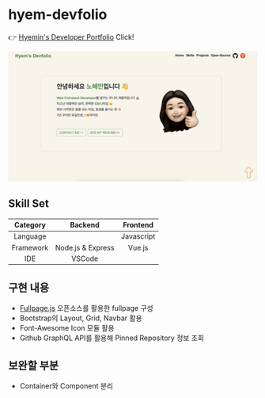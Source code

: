 # hyem-devfolio

👉 [Hyemin's Developer Portfolio](https://hyeminnoh.github.io/Hyem-Devfolio/) Click!  

<kbd>
  <img src="./screenshoot.png">
</kbd>

## Skill Set

| Category | Backend | Frontend |  
|:---:|:---:|:---:|  
| Language |  | Javascript |  
| Framework | Node.js & Express | Vue.js |  
| IDE | VSCode |  |

## 구현 내용

* [Fullpage.js](https://github.com/alvarotrigo/fullpage.js) 오픈소스를 활용한 fullpage 구성
* Bootstrap의 Layout, Grid, Navbar 활용
* Font-Awesome Icon 모듈 활용
* Github GraphQL API를 활용해 Pinned Repository 정보 조회

## 보완할 부분

* Container와 Component 분리
